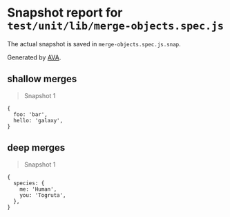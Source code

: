 # Snapshot report for `test/unit/lib/merge-objects.spec.js`

The actual snapshot is saved in `merge-objects.spec.js.snap`.

Generated by [AVA](https://avajs.dev).

## shallow merges

> Snapshot 1

    {
      foo: 'bar',
      hello: 'galaxy',
    }

## deep merges

> Snapshot 1

    {
      species: {
        me: 'Human',
        you: 'Togruta',
      },
    }
